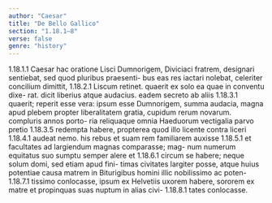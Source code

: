 ```yaml
---
author: "Caesar"
title: "De Bello Gallico"
section: "1.18.1–8"
verse: false
genre: "history"
---
```


1.18.1.1
  Caesar hac oratione Lisci Dumnorigem, Diviciaci
fratrem, designari sentiebat, sed quod pluribus praesenti-
bus eas res iactari nolebat, celeriter concilium dimittit,
1.18.2.1
Liscum retinet. quaerit ex solo ea quae in conventu dixe-
rat. dicit liberius atque audacius. eadem secreto ab aliis
1.18.3.1
quaerit; reperit esse vera: ipsum esse Dumnorigem,
summa audacia, magna apud plebem propter liberalitatem
gratia, cupidum rerum novarum. compluris annos porto-
ria reliquaque omnia Haeduorum vectigalia parvo pretio
1.18.3.5
redempta habere, propterea quod illo licente contra liceri
1.18.4.1
audeat nemo. his rebus et suam rem familiarem auxisse
1.18.5.1
et facultates ad largiendum magnas comparasse; mag-
num numerum equitatus suo sumptu semper alere et
1.18.6.1
circum se habere; neque solum domi, sed etiam apud fini-
timas civitates largiter posse, atque huius potentiae causa
matrem in Biturigibus homini illic nobilissimo ac poten-
1.18.7.1
tissimo conlocasse, ipsum ex Helvetiis uxorem habere,
sororem ex matre et propinquas suas nuptum in alias civi-
1.18.8.1
tates conlocasse.